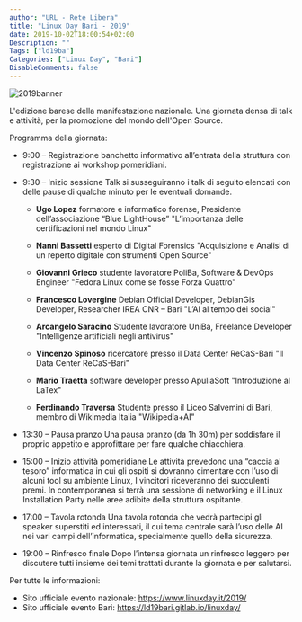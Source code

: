 ```yaml
---
author: "URL - Rete Libera"
title: "Linux Day Bari - 2019"
date: 2019-10-02T18:00:54+02:00
Description: ""
Tags: ["ld19ba"]
Categories: ["Linux Day", "Bari"]
DisableComments: false
---
```


![2019banner](/images/ld19ba/banner.png)


L'edizione barese della manifestazione nazionale. Una giornata densa di talk e attività, per la promozione del mondo dell'Open Source.

Programma della giornata:

- 9:00 – Registrazione
banchetto informativo all’entrata della struttura con registrazione ai workshop pomeridiani.

- 9:30 – Inizio sessione Talk
si susseguiranno i talk di seguito elencati con delle pause di qualche minuto per le eventuali domande.

	- **Ugo Lopez** formatore e informatico forense, Presidente dell’associazione “Blue LightHouse” "L’importanza delle certificazioni nel mondo Linux"

	- **Nanni Bassetti** esperto di Digital Forensics "Acquisizione e Analisi di un reperto digitale con strumenti Open Source"

	- **Giovanni Grieco** studente lavoratore PoliBa, Software & DevOps Engineer "Fedora Linux come se fosse Forza Quattro"

	- **Francesco Lovergine** Debian Official Developer, DebianGis Developer, Researcher IREA CNR – Bari "L’AI al tempo dei social"

	- **Arcangelo Saracino** Studente lavoratore UniBa, Freelance Developer "Intelligenze artificiali negli antivirus"

	- **Vincenzo Spinoso** ricercatore presso il Data Center ReCaS-Bari "Il Data Center ReCaS-Bari"

	- **Mario Traetta** software developer presso ApuliaSoft "Introduzione al LaTex"

	- **Ferdinando Traversa** Studente presso il Liceo Salvemini di Bari, membro di Wikimedia Italia "Wikipedia+AI"

- 13:30 – Pausa pranzo
Una pausa pranzo (da 1h 30m) per soddisfare il proprio appetito e approfittare per fare qualche chiacchiera.

- 15:00 – Inizio attività pomeridiane
Le attività prevedono una “caccia al tesoro” informatica in cui gli ospiti si dovranno cimentare con l’uso di alcuni tool su ambiente Linux, I vincitori riceveranno dei succulenti premi. In contemporanea si terrà una sessione di networking e il Linux Installation Party nelle aree adibite della struttura ospitante.

- 17:00 – Tavola rotonda
Una tavola rotonda che vedrà partecipi gli speaker superstiti ed interessati, il cui tema centrale sarà l’uso delle AI nei vari campi dell’informatica, specialmente quello della sicurezza.

- 19:00 – Rinfresco finale
Dopo l’intensa giornata un rinfresco leggero per discutere tutti insieme dei temi trattati durante la giornata e per salutarsi.

Per tutte le informazioni:
- Sito ufficiale evento nazionale: https://www.linuxday.it/2019/
- Sito ufficiale evento Bari: https://ld19bari.gitlab.io/linuxday/
